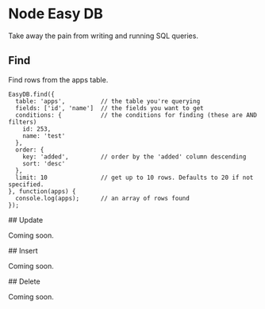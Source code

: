 # Node Easy DB

Take away the pain from writing and running SQL queries.


## Find

Find rows from the apps table.

```
EasyDB.find({
  table: 'apps',          // the table you're querying
  fields: ['id', 'name']  // the fields you want to get
  conditions: {           // the conditions for finding (these are AND filters)
    id: 253,
    name: 'test'
  },
  order: {
    key: 'added',         // order by the 'added' column descending
    sort: 'desc'
  },
  limit: 10               // get up to 10 rows. Defaults to 20 if not specified.
}, function(apps) {
  console.log(apps);      // an array of rows found
});
```

## Update

Coming soon.


## Insert

Coming soon.


## Delete

Coming soon.